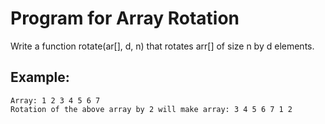# Program for Array Rotation

Write a function rotate(ar[], d, n) that rotates arr[] of size n by d elements.

## Example:

```
Array: 1 2 3 4 5 6 7
Rotation of the above array by 2 will make array: 3 4 5 6 7 1 2
```

